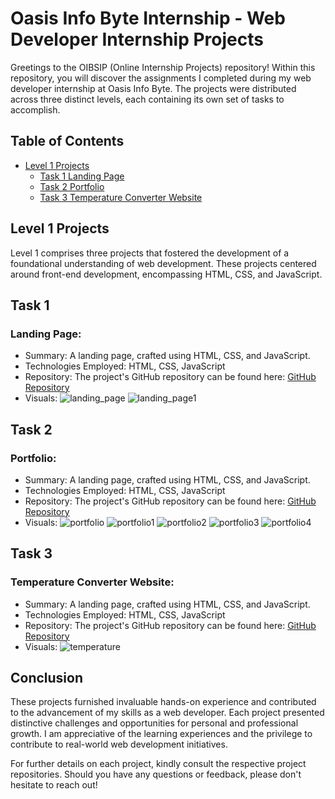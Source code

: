 # Oasis Info Byte Internship - Web Developer Internship Projects

Greetings to the OIBSIP (Online Internship Projects) repository! Within this repository, you will discover the assignments I completed during my web developer internship at Oasis Info Byte. The projects were distributed across three distinct levels, each containing its own set of tasks to accomplish.

## Table of Contents

- [Level 1 Projects](#level-1-projects)
  - [Task 1 Landing Page](#Landing-Page)
  - [Task 2 Portfolio](#Portfolio)
  - [Task 3 Temperature Converter Website](#Temperature-Converter-Website)

## Level 1 Projects

Level 1 comprises three projects that fostered the development of a foundational understanding of web development. These projects centered around front-end development, encompassing HTML, CSS, and JavaScript.
## Task 1 
### Landing Page:
   - Summary: A landing page, crafted using HTML, CSS, and JavaScript.
   - Technologies Employed: HTML, CSS, JavaScript
   - Repository: The project's GitHub repository can be found here: [GitHub Repository](https://github.com/Ashutosh-aditya/OIBSIP/tree/main/Lvl_1_Task_1_Landing_Page)
   - Visuals:
   ![landing_page](https://github.com/Ashutosh-aditya/OIBSIP/assets/78680582/b5d5e6ad-72a5-4c33-a1ea-bc3215f17e47)
   ![landing_page1](https://github.com/Ashutosh-aditya/OIBSIP/assets/78680582/f356fc0d-9c90-4fd0-9b1b-c68d0991cd1c)


     
## Task 2 
### Portfolio:
   - Summary: A landing page, crafted using HTML, CSS, and JavaScript.
   - Technologies Employed: HTML, CSS, JavaScript
   - Repository: The project's GitHub repository can be found here: [GitHub Repository](https://github.com/Ashutosh-aditya/OIBSIP/tree/main/Lvl_1_Task_2_Portfolio)
   - Visuals:
   ![portfolio](https://github.com/Ashutosh-aditya/OIBSIP/assets/78680582/c45f73fe-7914-4a11-8072-2c58c0582860)
   ![portfolio1](https://github.com/Ashutosh-aditya/OIBSIP/assets/78680582/f1deb5bf-5857-4b1a-a72e-5ef5bad70d29)
   ![portfolio2](https://github.com/Ashutosh-aditya/OIBSIP/assets/78680582/3face818-00df-438d-a938-63d5478a435c)
   ![portfolio3](https://github.com/Ashutosh-aditya/OIBSIP/assets/78680582/ac8d30fa-8040-4666-aa46-140b9ba38aad)
   ![portfolio4](https://github.com/Ashutosh-aditya/OIBSIP/assets/78680582/34ff2629-c7c9-4be6-8a4b-88c463a74b4c)
  


## Task 3
### Temperature Converter Website:
   - Summary: A landing page, crafted using HTML, CSS, and JavaScript.
   - Technologies Employed: HTML, CSS, JavaScript
   - Repository: The project's GitHub repository can be found here: [GitHub Repository](https://github.com/Ashutosh-aditya/OIBSIP/tree/main/Lvl_1_Task_3_Temp_Converter)
   - Visuals:
     ![temperature](https://github.com/Ashutosh-aditya/OIBSIP/assets/78680582/9f56f0de-b5d0-4124-8377-81788e61be96)

     
## Conclusion

These projects furnished invaluable hands-on experience and contributed to the advancement of my skills as a web developer. Each project presented distinctive challenges and opportunities for personal and professional growth. I am appreciative of the learning experiences and the privilege to contribute to real-world web development initiatives.

For further details on each project, kindly consult the respective project repositories. Should you have any questions or feedback, please don't hesitate to reach out!
